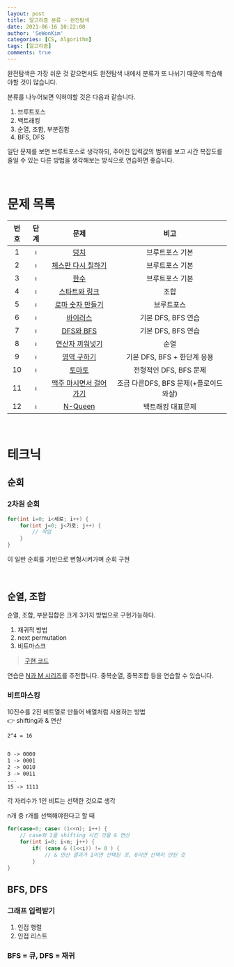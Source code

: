 ```yaml
---
layout: post
title: 알고리즘 분류 - 완전탐색
date: 2021-06-16 10:22:00
author: 'SeWonKim'
categories: [CS, Algorithm]
tags: [알고리즘]
comments: true
---
```


완전탐색은 가장 쉬운 것 같으면서도 완전탐색 내에서 분류가 또 나뉘기 때문에 학습해야할 것이 많습니다. 

분류를 나누어보면 익혀야할 것은 다음과 같습니다.

1. 브루트포스
2. 백트래킹
3. 순열, 조합, 부분집합
4. BFS, DFS


일단 문제를 보면 브루트포스로 생각하되, 주어진 입력값의 범위를 보고 시간 복잡도를 줄일 수 있는 다른 방법을 생각해보는 방식으로 연습하면 좋습니다.

&nbsp;

# 문제 목록

| 번호  |                                                                   단계                                                                    |                              문제                              |                  비고                  |
| :---: | :---------------------------------------------------------------------------------------------------------------------------------------: | :------------------------------------------------------------: | :------------------------------------: |
|   1   | <img width="12" alt="level5" src="https://user-images.githubusercontent.com/30452963/120680054-d6282c80-c4d4-11eb-94b9-afc50fa1c08c.png"> |          [덩치](https://www.acmicpc.net/problem/7568)          |            브루트포스 기본             |
|   2   | <img width="12" alt="level5" src="https://user-images.githubusercontent.com/30452963/120680054-d6282c80-c4d4-11eb-94b9-afc50fa1c08c.png"> |   [체스판 다시 칠하기](https://www.acmicpc.net/problem/1018)   |            브루트포스 기본             |
|   3   |                           <img width="12" alt="level4" src="https://d2gd6pc034wcta.cloudfront.net/tier/7.svg">                            |          [한수](https://www.acmicpc.net/problem/1065)          |            브루트포스 기본             |
|   4   |                           <img width="12" alt="level3" src="https://d2gd6pc034wcta.cloudfront.net/tier/8.svg">                            |     [스타트와 링크](https://www.acmicpc.net/problem/14889)     |                  조합                  |
|   5   |                           <img width="12" alt="level3" src="https://d2gd6pc034wcta.cloudfront.net/tier/8.svg">                            |   [로마 숫자 만들기](https://www.acmicpc.net/problem/16922)    |               브루트포스               |
|   6   |                           <img width="12" alt="level3" src="https://d2gd6pc034wcta.cloudfront.net/tier/8.svg">                            |        [바이러스](https://www.acmicpc.net/problem/2606)        |           기본 DFS, BFS 연습           |
|   7   |                           <img width="12" alt="level2" src="https://d2gd6pc034wcta.cloudfront.net/tier/9.svg">                            |       [DFS와 BFS](https://www.acmicpc.net/problem/1260)        |           기본 DFS, BFS 연습           |
|   8   |                           <img width="12" alt="level1" src="https://d2gd6pc034wcta.cloudfront.net/tier/10.svg">                           |    [연산자 끼워넣기](https://www.acmicpc.net/problem/14888)    |                  순열                  |
|   9   |                           <img width="12" alt="level1" src="https://d2gd6pc034wcta.cloudfront.net/tier/10.svg">                           |      [영역 구하기](https://www.acmicpc.net/problem/2583)       |      기본 DFS, BFS + 한단계 응용       |
|  10   |                           <img width="12" alt="level1" src="https://d2gd6pc034wcta.cloudfront.net/tier/10.svg">                           |         [토마토](https://www.acmicpc.net/problem/7569)         |         전형적인 DFS, BFS 문제         |
|  11   |                           <img width="12" alt="level1" src="https://d2gd6pc034wcta.cloudfront.net/tier/10.svg">                           | [맥주 마시면서 걸어가기](https://www.acmicpc.net/problem/9205) | 조금 다른DFS, BFS 문제(+플로이드 와샬) |
|  12   |                           <img width="12" alt="level5" src="https://d2gd6pc034wcta.cloudfront.net/tier/11.svg">                           |        [N-Queen](https://www.acmicpc.net/problem/9663)         |           백트래킹 대표문제            |











&nbsp;

# 테크닉

## 순회

### 2차원 순회

```java
for(int i=0; i<세로; i++) {
    for(int j=0; j<가로; j++) {
        // 작업
    }
}
```

이 일반 순회를 기반으로 변형시켜가며 순회 구현

&nbsp;

## 순열, 조합

순열, 조합, 부분집합은 크게 3가지 방법으로 구현가능하다.

1. 재귀적 방법
2. next permutation
3. 비트마스크

> [구현 코드](https://sewonkimm.github.io/cs/algorithm/2020/08/26/com,perm.html)

연습은 [N과 M 시리즈](https://sewonkimm.github.io/cs/algorithm/2020/03/19/NM.html)를 추천합니다. 중복순열, 중복조합 등을 연습할 수 있습니다.

### 비트마스킹

10진수를 2진 비트열로 만들어 배열처럼 사용하는 방법       
👉 shifting과 & 연산

`2^4 = 16`

```markdown

0 -> 0000
1 -> 0001
2 -> 0010
3 -> 0011
...
15 -> 1111

```

각 자리수가 1인 비트는 선택한 것으로 생각 

n개 중 r개를 선택해야한다고 할 때

```java
for(case=0; case< (1<<n); i++) {
    // case와 1을 shifting 시킨 것을 & 연산
	for(int i=0; i<n; j++) {
		if( (case & (1<<i)) != 0 ) {
            // & 연산 결과가 1이면 선택된 것, 0이면 선택이 안된 것
        }
}
```

## BFS, DFS

### 그래프 입력받기

1. 인접 행렬
2. 인접 리스트

### BFS = 큐, DFS = 재귀

